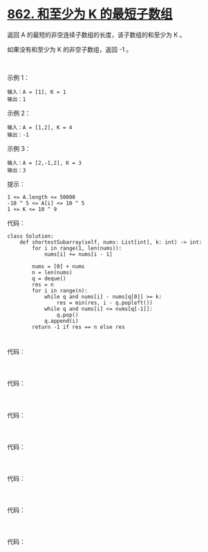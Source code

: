 # [862. 和至少为 K 的最短子数组](https://leetcode-cn.com/problems/shortest-subarray-with-sum-at-least-k/)

返回 A 的最短的非空连续子数组的长度，该子数组的和至少为 K 。

如果没有和至少为 K 的非空子数组，返回 -1 。

 

示例 1：
```
输入：A = [1], K = 1
输出：1
```
示例 2：
```
输入：A = [1,2], K = 4
输出：-1
```
示例 3：
```
输入：A = [2,-1,2], K = 3
输出：3
```

提示：
```
1 <= A.length <= 50000
-10 ^ 5 <= A[i] <= 10 ^ 5
1 <= K <= 10 ^ 9
```

代码：
```python3
class Solution:
    def shortestSubarray(self, nums: List[int], k: int) -> int:
        for i in range(1, len(nums)):
            nums[i] += nums[i - 1]

        nums = [0] + nums
        n = len(nums)
        q = deque()
        res = n
        for i in range(n):
            while q and nums[i] - nums[q[0]] >= k:
                res = min(res, i - q.popleft())
            while q and nums[i] <= nums[q[-1]]:
                q.pop()
            q.append(i)
        return -1 if res == n else res
```

# []()


代码：
```python3

```

# []()


代码：
```python3

```

# []()


代码：
```python3

```

# []()


代码：
```python3

```

# []()


代码：
```python3

```

# []()


代码：
```python3

```

# []()


代码：
```python3

```
